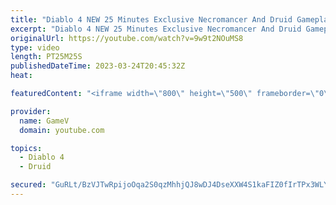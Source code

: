 ```yaml
---
title: "Diablo 4 NEW 25 Minutes Exclusive Necromancer And Druid Gameplay (4K 60FPS ULTRA)"
excerpt: "Diablo 4 NEW 25 Minutes Exclusive Necromancer And Druid Gameplay (4K 60FPS ULTRA) Diablo IV is an upcoming dungeon ..."
originalUrl: https://youtube.com/watch?v=9w9t2NOuMS8
type: video
length: PT25M25S
publishedDateTime: 2023-03-24T20:45:32Z
heat: 

featuredContent: "<iframe width=\"800\" height=\"500\" frameborder=\"0\" src=\"https://www.youtube.com/embed/9w9t2NOuMS8\" allow=\"accelerometer; autoplay; encrypted-media; gyroscope; picture-in-picture\" allowfullscreen></iframe>"

provider:
  name: GameV
  domain: youtube.com

topics:
  - Diablo 4
  - Druid

secured: "GuRLt/BzVJTwRpijoOqa2S0qzMhhjQJ8wDJ4DseXXW4S1kaFIZ0fIrTPx3WLY9LXZkKn0Xm18MIPwIGWa/i5J7lC42d9C5S/WlvltVwtcVvvHaxUqHZx+v9p43fDvhIxOHa7coEeu4wH7cCS1k/BATuZjQZXOsGiPQrI2mhGfIi8VqZn+vwHMMmW+FCxuxgQz7v+nTljFK2+4MYREaISQjDAx45L+kTuTKuAi8Z6wgUY8jGnDL6VHBhMUSy06OVPufJODBmXJzotNbsOgkpC+o0QD/YPMgdGMkg7yKX2Nm85qLU1iQ9l/bRi99QYTpYDgtHPuRdgi6416n9X3sJP3WBqPY7BNjzHQuuoVeQcvp5y8ZbvLvC/tnnrsEHMocNPUwA/biF0hNewRJhbLm7fmG3wOKaqlbClWoWiqiKGKXI=;uAADsg2zdD8C9xoWzoE8XQ=="
---
```


